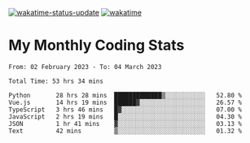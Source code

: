 [![wakatime-status-update](https://github.com/noopurphalak/noopurphalak/workflows/wakatime-status-update/badge.svg)](https://github.com/noopurphalak/noopurphalak/actions/workflows/main.yml)
[![wakatime](https://wakatime.com/badge/user/80ace140-ef40-4fdd-b8ed-f3be3d2e1aea.svg)](https://wakatime.com/@80ace140-ef40-4fdd-b8ed-f3be3d2e1aea)

# My Monthly Coding Stats

<!--START_SECTION:waka-->

```text
From: 02 February 2023 - To: 04 March 2023

Total Time: 53 hrs 34 mins

Python       28 hrs 28 mins  █████████████▒░░░░░░░░░░░   52.80 %
Vue.js       14 hrs 19 mins  ██████▓░░░░░░░░░░░░░░░░░░   26.57 %
TypeScript   3 hrs 46 mins   █▓░░░░░░░░░░░░░░░░░░░░░░░   07.00 %
JavaScript   2 hrs 19 mins   █░░░░░░░░░░░░░░░░░░░░░░░░   04.30 %
JSON         1 hr 41 mins    ▓░░░░░░░░░░░░░░░░░░░░░░░░   03.13 %
Text         42 mins         ▒░░░░░░░░░░░░░░░░░░░░░░░░   01.32 %
```

<!--END_SECTION:waka-->
